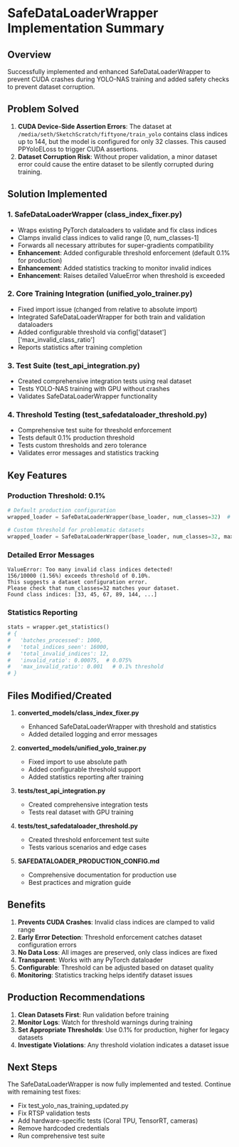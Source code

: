 # SafeDataLoaderWrapper Implementation Summary

## Overview
Successfully implemented and enhanced SafeDataLoaderWrapper to prevent CUDA crashes during YOLO-NAS training and added safety checks to prevent dataset corruption.

## Problem Solved
1. **CUDA Device-Side Assertion Errors**: The dataset at `/media/seth/SketchScratch/fiftyone/train_yolo` contains class indices up to 144, but the model is configured for only 32 classes. This caused PPYoloELoss to trigger CUDA assertions.
2. **Dataset Corruption Risk**: Without proper validation, a minor dataset error could cause the entire dataset to be silently corrupted during training.

## Solution Implemented

### 1. SafeDataLoaderWrapper (class_index_fixer.py)
- Wraps existing PyTorch dataloaders to validate and fix class indices
- Clamps invalid class indices to valid range [0, num_classes-1]
- Forwards all necessary attributes for super-gradients compatibility
- **Enhancement**: Added configurable threshold enforcement (default 0.1% for production)
- **Enhancement**: Added statistics tracking to monitor invalid indices
- **Enhancement**: Raises detailed ValueError when threshold is exceeded

### 2. Core Training Integration (unified_yolo_trainer.py)
- Fixed import issue (changed from relative to absolute import)
- Integrated SafeDataLoaderWrapper for both train and validation dataloaders
- Added configurable threshold via config['dataset']['max_invalid_class_ratio']
- Reports statistics after training completion

### 3. Test Suite (test_api_integration.py)
- Created comprehensive integration tests using real dataset
- Tests YOLO-NAS training with GPU without crashes
- Validates SafeDataLoaderWrapper functionality

### 4. Threshold Testing (test_safedataloader_threshold.py)
- Comprehensive test suite for threshold enforcement
- Tests default 0.1% production threshold
- Tests custom thresholds and zero tolerance
- Validates error messages and statistics tracking

## Key Features

### Production Threshold: 0.1%
```python
# Default production configuration
wrapped_loader = SafeDataLoaderWrapper(base_loader, num_classes=32)  # 0.1% threshold

# Custom threshold for problematic datasets
wrapped_loader = SafeDataLoaderWrapper(base_loader, num_classes=32, max_invalid_ratio=0.01)  # 1%
```

### Detailed Error Messages
```
ValueError: Too many invalid class indices detected! 
156/10000 (1.56%) exceeds threshold of 0.10%. 
This suggests a dataset configuration error. 
Please check that num_classes=32 matches your dataset. 
Found class indices: [33, 45, 67, 89, 144, ...]
```

### Statistics Reporting
```python
stats = wrapper.get_statistics()
# {
#   'batches_processed': 1000,
#   'total_indices_seen': 16000,
#   'total_invalid_indices': 12,
#   'invalid_ratio': 0.00075,  # 0.075%
#   'max_invalid_ratio': 0.001   # 0.1% threshold
# }
```

## Files Modified/Created

1. **converted_models/class_index_fixer.py**
   - Enhanced SafeDataLoaderWrapper with threshold and statistics
   - Added detailed logging and error messages

2. **converted_models/unified_yolo_trainer.py**
   - Fixed import to use absolute path
   - Added configurable threshold support
   - Added statistics reporting after training

3. **tests/test_api_integration.py**
   - Created comprehensive integration tests
   - Tests real dataset with GPU training

4. **tests/test_safedataloader_threshold.py**
   - Created threshold enforcement test suite
   - Tests various scenarios and edge cases

5. **SAFEDATALOADER_PRODUCTION_CONFIG.md**
   - Comprehensive documentation for production use
   - Best practices and migration guide

## Benefits

1. **Prevents CUDA Crashes**: Invalid class indices are clamped to valid range
2. **Early Error Detection**: Threshold enforcement catches dataset configuration errors
3. **No Data Loss**: All images are preserved, only class indices are fixed
4. **Transparent**: Works with any PyTorch dataloader
5. **Configurable**: Threshold can be adjusted based on dataset quality
6. **Monitoring**: Statistics tracking helps identify dataset issues

## Production Recommendations

1. **Clean Datasets First**: Run validation before training
2. **Monitor Logs**: Watch for threshold warnings during training
3. **Set Appropriate Thresholds**: Use 0.1% for production, higher for legacy datasets
4. **Investigate Violations**: Any threshold violation indicates a dataset issue

## Next Steps

The SafeDataLoaderWrapper is now fully implemented and tested. Continue with remaining test fixes:
- Fix test_yolo_nas_training_updated.py
- Fix RTSP validation tests
- Add hardware-specific tests (Coral TPU, TensorRT, cameras)
- Remove hardcoded credentials
- Run comprehensive test suite
